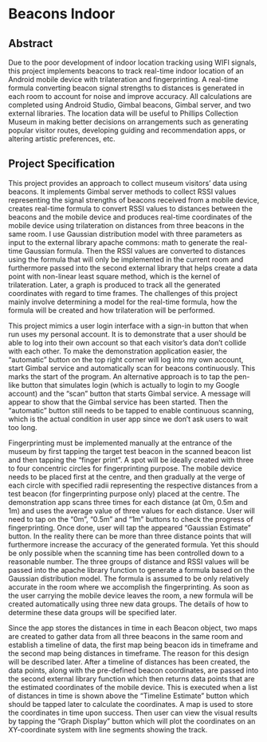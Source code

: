 # Beacons Indoor

## Abstract
Due to the poor development of indoor location tracking using WIFI signals, this project implements beacons to track real-time indoor location of an Android mobile device with trilateration and fingerprinting. A real-time formula converting beacon signal strengths to distances is generated in each room to account for noise and improve accuracy. All calculations are completed using Android Studio, Gimbal beacons, Gimbal server, and two external libraries. The location data will be useful to Phillips Collection Museum in making better decisions on arrangements such as generating popular visitor routes, developing guiding and recommendation apps, or altering artistic preferences, etc.

## Project Specification

This project provides an approach to collect museum visitors’ data using beacons. It implements Gimbal server methods to collect RSSI values representing the signal strengths of beacons received from a mobile device, creates real-time formula to convert RSSI values to distances between the beacons and the mobile device and produces real-time coordinates of the mobile device using trilateration on distances from three beacons in the same room. I use Gaussian distribution model with three parameters as input to the external library apache commons: math to generate the real-time Gaussian formula. Then the RSSI values are converted to distances using the formula that will only be implemented in the current room and furthermore passed into the second external library that helps create a data point with non-linear least square method, which is the kernel of trilateration. Later, a graph is produced to track all the generated coordinates with regard to time frames. The challenges of this project mainly involve determining a model for the real-time formula, how the formula will be created and how trilateration will be performed. 

This project mimics a user login interface with a sign-in button that when run uses my personal account. It is to demonstrate that a user should be able to log into their own account so that each visitor’s data don’t collide with each other. To make the demonstration application easier, the “automatic” button on the top right corner will log into my own account, start Gimbal service and automatically scan for beacons continuously. This marks the start of the program. An alternative approach is to tap the pen-like button that simulates login (which is actually to login to my Google account) and the “scan” button that starts Gimbal service. A message will appear to show that the Gimbal service has been started. Then the “automatic” button still needs to be tapped to enable continuous scanning, which is the actual condition in user app since we don’t ask users to wait too long.

Fingerprinting must be implemented manually at the entrance of the museum by first tapping the target test beacon in the scanned beacon list and then tapping the “finger print”. A spot will be ideally created with three to four concentric circles for fingerprinting purpose. The mobile device needs to be placed first at the centre, and then gradually at the verge of each circle with specified radii representing the respective distances from a test beacon (for fingerprinting purpose only) placed at the centre. The demonstration app scans three times for each distance (at 0m, 0.5m and 1m) and uses the average value of three values for each distance. User will need to tap on the “0m”, “0.5m” and “1m” buttons to check the progress of fingerprinting. Once done, user will tap the appeared “Gaussian Estimate” button. In the reality there can be more than three distance points that will furthermore increase the accuracy of the generated formula. Yet this should be only possible when the scanning time has been controlled down to a reasonable number. The three groups of distance and RSSI values will be passed into the apache library function to generate a formula based on the Gaussian distribution model. The formula is assumed to be only relatively accurate in the room where we accomplish the fingerprinting. As soon as the user carrying the mobile device leaves the room, a new formula will be created automatically using three new data groups. The details of how to determine these data groups will be specified later.

Since the app stores the distances in time in each Beacon object, two maps are created to gather data from all three beacons in the same room and establish a timeline of data, the first map being beacon ids in timeframe and the second map being distances in timeframe. The reason for this design will be described later. After a timeline of distances has been created, the data points, along with the pre-defined beacon coordinates, are passed into the second external library function which then returns  data points that are the estimated coordinates of the mobile device. This is executed when a list of distances in time is shown above the “Timeline Estimate” button which should be tapped later to calculate the coordinates. A map is used to store the coordinates in time upon success. Then user can view the visual results by tapping the “Graph Display” button which will plot the coordinates on an XY-coordinate system with line segments showing the track.


